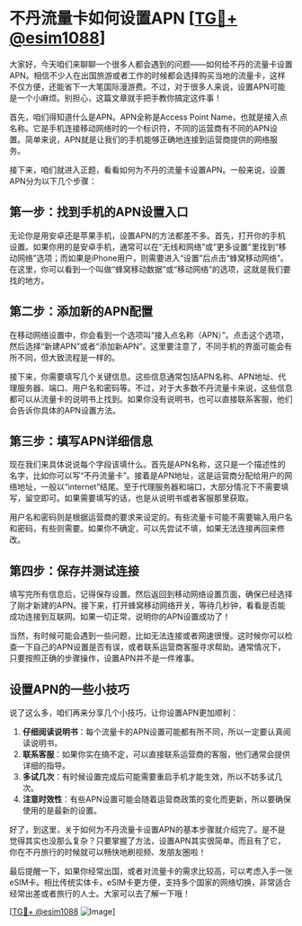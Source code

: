 # 不丹流量卡如何设置APN [[TG💪+ @esim1088](https://t.me/s/esim1088)]

大家好，今天咱们来聊聊一个很多人都会遇到的问题——如何给不丹的流量卡设置APN。相信不少人在出国旅游或者工作的时候都会选择购买当地的流量卡，这样不仅方便，还能省下一大笔国际漫游费。不过，对于很多人来说，设置APN可能是一个小麻烦。别担心，这篇文章就手把手教你搞定这件事！

首先，咱们得知道什么是APN。APN全称是Access Point Name，也就是接入点名称。它是手机连接移动网络时的一个标识符，不同的运营商有不同的APN设置。简单来说，APN就是让我们的手机能够正确地连接到运营商提供的网络服务。

接下来，咱们就进入正题，看看如何为不丹的流量卡设置APN。一般来说，设置APN分为以下几个步骤：

## 第一步：找到手机的APN设置入口

无论你是用安卓还是苹果手机，设置APN的方法都差不多。首先，打开你的手机设置。如果你用的是安卓手机，通常可以在“无线和网络”或“更多设置”里找到“移动网络”选项；而如果是iPhone用户，则需要进入“设置”后点击“蜂窝移动网络”。在这里，你可以看到一个叫做“蜂窝移动数据”或“移动网络”的选项，这就是我们要找的地方。

## 第二步：添加新的APN配置

在移动网络设置中，你会看到一个选项叫“接入点名称（APN）”。点击这个选项，然后选择“新建APN”或者“添加新APN”。这里要注意了，不同手机的界面可能会有所不同，但大致流程是一样的。

接下来，你需要填写几个关键信息。这些信息通常包括APN名称、APN地址、代理服务器、端口、用户名和密码等。不过，对于大多数不丹流量卡来说，这些信息都可以从流量卡的说明书上找到。如果你没有说明书，也可以直接联系客服，他们会告诉你具体的APN设置方法。

## 第三步：填写APN详细信息

现在我们来具体说说每个字段该填什么。首先是APN名称，这只是一个描述性的名字，比如你可以写“不丹流量卡”。接着是APN地址，这是运营商分配给用户的网络地址，一般以“internet”结尾。至于代理服务器和端口，大部分情况下不需要填写，留空即可。如果需要填写的话，也是从说明书或者客服那里获取。

用户名和密码则是根据运营商的要求来设定的。有些流量卡可能不需要输入用户名和密码，有些则需要。如果你不确定，可以先尝试不填，如果无法连接再回来修改。

## 第四步：保存并测试连接

填写完所有信息后，记得保存设置。然后返回到移动网络设置页面，确保已经选择了刚才新建的APN。接下来，打开蜂窝移动网络开关，等待几秒钟，看看是否能成功连接到互联网。如果一切正常，说明你的APN设置成功了！

当然，有时候可能会遇到一些问题，比如无法连接或者网速很慢。这时候你可以检查一下自己的APN设置是否有误，或者联系运营商客服寻求帮助。通常情况下，只要按照正确的步骤操作，设置APN并不是一件难事。

## 设置APN的一些小技巧

说了这么多，咱们再来分享几个小技巧，让你设置APN更加顺利：

1. **仔细阅读说明书**：每个流量卡的APN设置可能都有所不同，所以一定要认真阅读说明书。
2. **联系客服**：如果你实在搞不定，可以直接联系运营商的客服，他们通常会提供详细的指导。
3. **多试几次**：有时候设置完成后可能需要重启手机才能生效，所以不妨多试几次。
4. **注意时效性**：有些APN设置可能会随着运营商政策的变化而更新，所以要确保使用的是最新的设置。

好了，到这里，关于如何为不丹流量卡设置APN的基本步骤就介绍完了。是不是觉得其实也没那么复杂？只要掌握了方法，设置APN其实很简单。而且有了它，你在不丹旅行的时候就可以畅快地刷视频、发朋友圈啦！

最后提醒一下，如果你经常出国，或者对流量卡的需求比较高，可以考虑入手一张eSIM卡。相比传统实体卡，eSIM卡更方便，支持多个国家的网络切换，非常适合经常出差或者旅行的人士。大家可以去了解一下哦！

[[TG💪+ @esim1088](https://t.me/s/esim1088) ![Image](https://i.postimg.cc/4NQfJmqS/Snipaste-2025-05-13-00-14-12.png)]